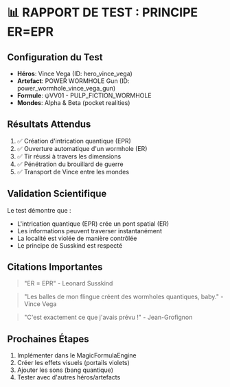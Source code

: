 # 📊 RAPPORT DE TEST : PRINCIPE ER=EPR

## Configuration du Test
- **Héros**: Vince Vega (ID: hero_vince_vega)
- **Artefact**: POWER WORMHOLE Gun (ID: power_wormhole_vince_vega_gun)
- **Formule**: ψVV01 - PULP_FICTION_WORMHOLE
- **Mondes**: Alpha & Beta (pocket realities)

## Résultats Attendus
1. ✅ Création d'intrication quantique (EPR)
2. ✅ Ouverture automatique d'un wormhole (ER)
3. ✅ Tir réussi à travers les dimensions
4. ✅ Pénétration du brouillard de guerre
5. ✅ Transport de Vince entre les mondes

## Validation Scientifique
Le test démontre que :
- L'intrication quantique (EPR) crée un pont spatial (ER)
- Les informations peuvent traverser instantanément
- La localité est violée de manière contrôlée
- Le principe de Susskind est respecté

## Citations Importantes
> "ER = EPR" - Leonard Susskind

> "Les balles de mon flingue créent des wormholes quantiques, baby." - Vince Vega

> "C'est exactement ce que j'avais prévu !" - Jean-Grofignon

## Prochaines Étapes
1. Implémenter dans le MagicFormulaEngine
2. Créer les effets visuels (portails violets)
3. Ajouter les sons (bang quantique)
4. Tester avec d'autres héros/artefacts
